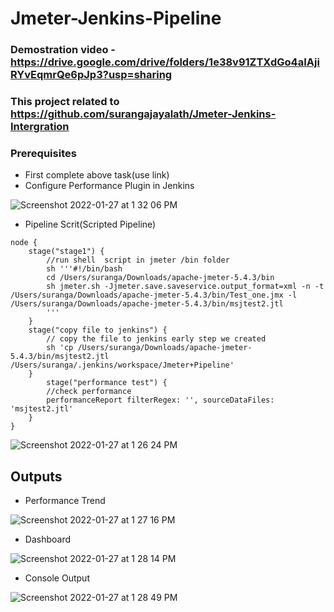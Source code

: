 # Jmeter-Jenkins-Pipeline
### Demostration video - https://drive.google.com/drive/folders/1e38v91ZTXdGo4aIAjiRYvEqmrQe6pJp3?usp=sharing
### This project related to https://github.com/surangajayalath/Jmeter-Jenkins-Intergration

### Prerequisites
* First complete above task(use link)
* Configure Performance Plugin in Jenkins

![Screenshot 2022-01-27 at 1 32 06 PM](https://user-images.githubusercontent.com/56903228/151316374-44c22cf0-5cd9-45a7-8ec6-3d60b3f91cc3.png)


* Pipeline Scrit(Scripted Pipeline)
```
node {
    stage("stage1") {
        //run shell  script in jmeter /bin folder
        sh '''#!/bin/bash
        cd /Users/suranga/Downloads/apache-jmeter-5.4.3/bin
        sh jmeter.sh -Jjmeter.save.saveservice.output_format=xml -n -t /Users/suranga/Downloads/apache-jmeter-5.4.3/bin/Test_one.jmx -l /Users/suranga/Downloads/apache-jmeter-5.4.3/bin/msjtest2.jtl
        '''
    }
    stage("copy file to jenkins") {
        // copy the file to jenkins early step we created
        sh 'cp /Users/suranga/Downloads/apache-jmeter-5.4.3/bin/msjtest2.jtl  /Users/suranga/.jenkins/workspace/Jmeter+Pipeline'
    }
        stage("performance test") {
        //check performance
        performanceReport filterRegex: '', sourceDataFiles: 'msjtest2.jtl'
    }
}
```
![Screenshot 2022-01-27 at 1 26 24 PM](https://user-images.githubusercontent.com/56903228/151315423-57077cd8-537c-4ac8-a3a1-8d54953a0eee.png)

## Outputs

* Performance Trend

![Screenshot 2022-01-27 at 1 27 16 PM](https://user-images.githubusercontent.com/56903228/151315573-73effb05-3d85-4eb7-8ba5-c506146fca5c.png)

* Dashboard

![Screenshot 2022-01-27 at 1 28 14 PM](https://user-images.githubusercontent.com/56903228/151315799-ef404917-2e27-4340-8d28-237e856237b6.png)

* Console Output

![Screenshot 2022-01-27 at 1 28 49 PM](https://user-images.githubusercontent.com/56903228/151315874-d77059bc-7865-4311-89af-3e15bf82eed8.png)

